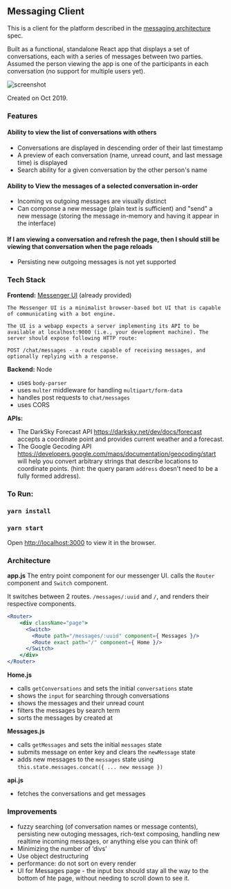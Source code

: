 ## Messaging Client
This is a client for the platform described in the [messaging architecture](messaging_architecture.md) spec.

Built as a functional, standalone React app that displays a set of conversations, each with a series of messages between two parties. Assumed the person viewing the app is one of the participants in each conversation (no support for multiple users yet).


![screenshot](https://user-images.githubusercontent.com/9300663/66678710-583d5080-ec21-11e9-85dd-1fff11798d56.gif)

Created on Oct 2019.

### Features

#### Ability to view the list of conversations with others
- Conversations are displayed in descending order of their last timestamp
- A preview of each conversation (name, unread count, and last message time) is displayed 
- Search ability for a given conversation by the other person's name

#### Ability to View the messages of a selected conversation in-order
- Incoming vs outgoing messages are visually distinct
- Can componse a new message (plain text is sufficient) and "send" a new message (storing the message in-memory and having it appear in the interface)
   
#### If I am viewing a conversation and refresh the page, then I should still be viewing that conversation when the page reloads   
- Persisting new outgoing messages is not yet supported

### Tech Stack
**Frontend:** [Messenger UI](http://hipmunk.github.io/hipproblems/lessenger/) (already provided)

```
The Messenger UI is a minimalist browser-based bot UI that is capable of communicating with a bot engine.

The UI is a webapp expects a server implementing its API to be available at localhost:9000 (i.e., your development machine). The server should expose following HTTP route:

POST /chat/messages - a route capable of receiving messages, and optionally replying with a response.
```

**Backend:** Node
* uses `body-parser` 
* uses `multer` middleware for handling `multipart/form-data`
* handles post requests to `chat/messages`
* uses CORS

**APIs:**
* The DarkSky Forecast API https://darksky.net/dev/docs/forecast accepts a coordinate point and provides current weather and a forecast.
* The Google Gecoding API https://developers.google.com/maps/documentation/geocoding/start will help you convert arbitrary strings that describe locations to coordinate points. (hint: the query param `address` doesn't need to be a fully formed address).

### To Run:
### `yarn install`
### `yarn start`
Open [http://localhost:3000](http://localhost:3000) to view it in the browser.

### Architecture
**app.js**
The entry point component for our messenger UI. calls the `Router` component and `Switch` component. 

It switches between 2 routes. `/messages/:uuid` and `/`, and renders their respective components.
```jsx
<Router>
    <div className="page">
      <Switch>
        <Route path="/messages/:uuid" component={ Messages }/>
        <Route exact path="/" component={ Home }/>
      </Switch>
    </div>
</Router>
```

**Home.js**
* calls `getConversations` and sets the initial `conversations` state
* shows the `input`  for searching through conversations
* shows the messages and their unread count
* filters the messages by search term
* sorts the messages by created at 

**Messages.js**
* calls `getMessages` and sets the initial `messages` state
* submits message on enter key and clears the `newMessage` state
* adds new messages to the `messages` state using `this.state.messages.concat({ ... new message })`

**api.js**
* fetches the conversations and get messages

### Improvements
- fuzzy searching (of conversation names or message contents), persisting new outoging messages, rich-text composing, handling new realtime incoming messages, or anything else you can think of!
- Minimizing the number of ‘divs’
- Use object destructuring 
- performance: do not sort on every render
- UI for Messages page - the input box should stay all the way to the bottom of hte page, without needing to scroll down to see it.
